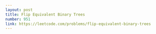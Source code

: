 ```yaml
---
layout: post
title: Flip Equivalent Binary Trees
number: 951
link: https://leetcode.com/problems/flip-equivalent-binary-trees
---
```

